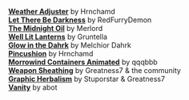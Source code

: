 [**Weather Adjuster**](https://www.nexusmods.com/morrowind/mods/46816) by Hrnchamd  
[**Let There Be Darkness**](https://www.nexusmods.com/morrowind/mods/47912) by RedFurryDemon    
[**The Midnight Oil**](https://www.nexusmods.com/morrowind/mods/48293) by Merlord  
[**Well Lit Lanterns**](https://www.nexusmods.com/morrowind/mods/45801) by Gruntella  
[**Glow in the Dahrk**](https://www.nexusmods.com/morrowind/mods/45886) by Melchior Dahrk  
[**Pincushion**](https://www.nexusmods.com/morrowind/mods/46862) by Hrnchamd  
[**Morrowind Containers Animated**](https://www.nexusmods.com/morrowind/mods/42238) by qqqbbb  
[**Weapon Sheathing**](https://www.nexusmods.com/morrowind/mods/46069) by Greatness7 & the community  
[**Graphic Herbalism**](https://www.nexusmods.com/morrowind/mods/46599) by Stuporstar & Greatness7  
[**Vanity**](https://www.nexusmods.com/morrowind/mods/48529) by abot  
